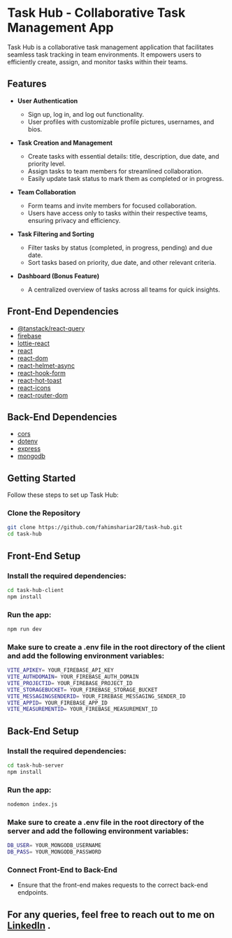 # Task Hub - Collaborative Task Management App

Task Hub is a collaborative task management application that facilitates seamless task tracking in team environments. It empowers users to efficiently create, assign, and monitor tasks within their teams.

## Features

- **User Authentication**

  - Sign up, log in, and log out functionality.
  - User profiles with customizable profile pictures, usernames, and bios.

- **Task Creation and Management**

  - Create tasks with essential details: title, description, due date, and priority level.
  - Assign tasks to team members for streamlined collaboration.
  - Easily update task status to mark them as completed or in progress.

- **Team Collaboration**

  - Form teams and invite members for focused collaboration.
  - Users have access only to tasks within their respective teams, ensuring privacy and efficiency.

- **Task Filtering and Sorting**

  - Filter tasks by status (completed, in progress, pending) and due date.
  - Sort tasks based on priority, due date, and other relevant criteria.

- **Dashboard (Bonus Feature)**
  - A centralized overview of tasks across all teams for quick insights.

## Front-End Dependencies

- [@tanstack/react-query](https://github.com/tannerlinsley/react-query)
- [firebase](https://firebase.google.com/)
- [lottie-react](https://github.com/gre/lottie-react)
- [react](https://reactjs.org/)
- [react-dom](https://reactjs.org/docs/react-dom.html)
- [react-helmet-async](https://github.com/staylor/react-helmet-async)
- [react-hook-form](https://react-hook-form.com/)
- [react-hot-toast](https://react-hot-toast.com/)
- [react-icons](https://react-icons.github.io/react-icons/)
- [react-router-dom](https://reactrouter.com/web/guides/quick-start)

## Back-End Dependencies

- [cors](https://expressjs.com/en/resources/middleware/cors.html)
- [dotenv](https://github.com/motdotla/dotenv)
- [express](https://expressjs.com/)
- [mongodb](https://www.mongodb.com/)

## Getting Started

Follow these steps to set up Task Hub:

### Clone the Repository

```bash
git clone https://github.com/fahimshariar28/task-hub.git
cd task-hub
```

## Front-End Setup

### Install the required dependencies:

```bash
cd task-hub-client
npm install
```

### Run the app:

```bash
npm run dev
```

### Make sure to create a .env file in the root directory of the client and add the following environment variables:

```bash
VITE_APIKEY= YOUR_FIREBASE_API_KEY
VITE_AUTHDOMAIN= YOUR_FIREBASE_AUTH_DOMAIN
VITE_PROJECTID= YOUR_FIREBASE_PROJECT_ID
VITE_STORAGEBUCKET= YOUR_FIREBASE_STORAGE_BUCKET
VITE_MESSAGINGSENDERID= YOUR_FIREBASE_MESSAGING_SENDER_ID
VITE_APPID= YOUR_FIREBASE_APP_ID
VITE_MEASUREMENTID= YOUR_FIREBASE_MEASUREMENT_ID
```

## Back-End Setup

### Install the required dependencies:

```bash
cd task-hub-server
npm install
```

### Run the app:

```bash
nodemon index.js
```

### Make sure to create a .env file in the root directory of the server and add the following environment variables:

```bash
DB_USER= YOUR_MONGODB_USERNAME
DB_PASS= YOUR_MONGODB_PASSWORD
```

### Connect Front-End to Back-End

- Ensure that the front-end makes requests to the correct back-end endpoints.

## For any queries, feel free to reach out to me on [LinkedIn](https://www.linkedin.com/in/fahimshariar28/) .
